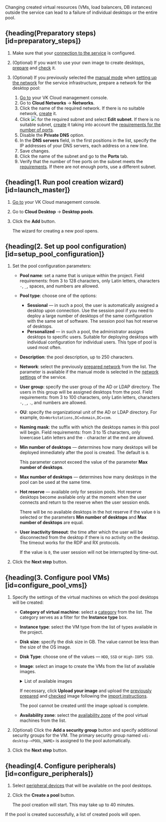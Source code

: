 <warn>

Changing created virtual resources (VMs, load balancers, DB instances) outside the service can lead to a failure of individual desktops or the entire pool.

</warn>

## {heading(Preparatory steps)[id=preparatory_steps]}

1. Make sure that your [connection to the service](../../config) is configured.
1. (Optional) If you want to use your own image to create desktops, [prepare](/en/computing/cloud-desktops/concepts/desktop-image) and [check](/en/computing/cloud-desktops/how-to-guides/check-desktop-image) it.
1. (Optional) If you previously selected the [manual mode](../../../concepts/about#manual_net_setup) when [setting up the network](../../config/setup-net#setup_net) for the service infrastructure, prepare a network for the desktop pool:

    1. [Go to](https://msk.cloud.vk.com/app/en) your VK Cloud management console.
    1. Go to **Cloud Networks** → **Networks**.
    1. Click the name of the required network. If there is no suitable network, [create](/en/networks/vnet/instructions/net#creating_network) it.
    1. Click ![ ](/en/assets/more-icon.svg "inline") for the required subnet and select **Edit subnet**. If there is no suitable subnet, [create](/en/networks/vnet/instructions/net#creating_subnet) it taking into account the [requirements for the number of ports](../../../concepts/about#ports_number).
    1. Disable the **Private DNS** option.
    1. In the **DNS servers** field, in the first positions in the list, specify the IP addresses of your DNS servers, each address on a new line.
    1. Save changes.
    1. Click the name of the subnet and go to the **Ports** tab.
    1. Verify that the number of free ports on the subnet meets the [requirements](../../../concepts/about#ports_number). If there are not enough ports, use a different subnet.

## {heading(1. Run pool creation wizard)[id=launch_master]}

1. [Go to](https://msk.cloud.vk.com/app/en) your VK Cloud management console.
1. Go to **Cloud Desktop** → **Desktop pools**.
1. Click the **Add** button.

   The wizard for creating a new pool opens.

## {heading(2. Set up pool configuration)[id=setup_pool_configuration]}

1. Set the pool configuration parameters:

    - **Pool name**: set a name that is unique within the project. Field requirements: from 3 to 128 characters, only Latin letters, characters `-`, `_`, spaces, and numbers are allowed.
    - **Pool type**: choose one of the options:

        - **Sessional** — in such a pool, the user is automatically assigned a desktop upon connection. Use the session pool if you need to deploy a large number of desktops of the same configuration with the same set of software. The session pool has hot reserve of desktops.
        - **Personalized** — in such a pool, the administrator assigns desktops to specific users. Suitable for deploying desktops with individual configuration for individual users. This type of pool is used most often.

    - **Description**: the pool description, up to 250 characters.

    - **Network**: select the previously [prepared network](#preparatory_steps) from the list. The parameter is available if the manual mode is selected in the [network settings](../../config/setup-net#setup_net) of the service.
    - **User group**: specify the user group of the AD or LDAP directory. The users in this group will be assigned desktops from the pool. Field requirements: from 3 to 100 characters, only Latin letters, characters `-`, `_`, `.`, and numbers are allowed.
    - **OU**: specify the organizational unit of the AD or LDAP directory. For example, `OU=Workstations,DC=domain,DC=com`.
    - **Naming mask**: the suffix with which the desktops names in this pool will begin. Field requirements: from 3 to 15 characters, only lowercase Latin letters and the `-` character at the end are allowed.
    - **Min number of desktops** — determines how many desktops will be deployed immediately after the pool is created. The default is `0`.

      This parameter cannot exceed the value of the parameter **Max number of desktops**.

    - **Max number of desktops** — determines how many desktops in the pool can be used at the same time.
    - **Hot reserve** — available only for session pools. Hot reserve desktops become available only at the moment when the user connects and return to the reserve when the user session ends.

      There will be no available desktops in the hot reserve if the value `0` is selected or the parameters **Min number of desktops** and **Max number of desktops** are equal.

    - **User inactivity timeout**: the time after which the user will be disconnected from the desktop if there is no activity on the desktop. The timeout works for the RDP and RX protocols.

      If the value is `0`, the user session will not be interrupted by time-out.

1. Click the **Next step** button.

## {heading(3. Configure pool VMs)[id=configure_pool_vms]}

1. Specify the settings of the virtual machines on which the pool desktops will be created:

    - **Category of virtual machine**: select a [category](/en/computing/iaas/concepts/about#vm_categories) from the list. The category serves as a filter for the **Instance type** box.
    - **Instance type**: select the VM type from the list of types available in the project.
    - **Disk size**: specify the disk size in GB. The value cannot be less than the size of the OS image.
    - **Disk Type**: choose one of the values — `HDD`, `SSD` or `High-IOPS SSD`.
    - **Image**: select an image to create the VMs from the list of available images.

      <details>
      <summary>List of available images</summary>

      - `Windows Server 2019 Standard (ru)`
      - `Windows Server 2019 Standard (en)`
      - `Windows Server 2022 Standard (ru)`
      - `Windows Server 2022 Standard (en)`
      - `Red OS 7.3 Стандарт (Cloud Desktop)`
      - `Astra Linux SE 1.7 Орел (Cloud Desktop)`

      </details>

      If necessary, click **Upload your image** and upload the [previously prepared](/en/computing/cloud-desktops/concepts/desktop-image) and [checked](/en/computing/cloud-desktops/how-to-guides/check-desktop-image) image following the [import instructions](/en/computing/iaas/instructions/images/images-manage#importing_an_image).

      <info>

      The pool cannot be created until the image upload is complete.

      </info>

    - **Availability zone**: select the [availability zone](/en/intro/start/concepts/architecture#az) of the pool virtual machines from the list.

1. (Optional) Click the **Add a security group** button and specify additional security groups for the VM. The primary security group named `vdi-desktop-<POOL_NAME>` is assigned to the pool automatically.
1. Click the **Next step** button.

## {heading(4. Configure peripherals)[id=configure_peripherals]}

1. Select [peripheral devices](../../../concepts/about#available_peripherals) that will be available on the pool desktops.
1. Click the **Create a pool** button.

   The pool creation will start. This may take up to 40 minutes.

If the pool is created successfully, a list of created pools will open.
